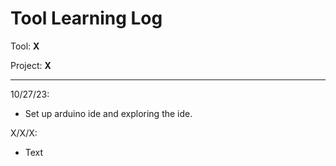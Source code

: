 # Tool Learning Log

Tool: **X**

Project: **X**

---

10/27/23:
* Set up arduino ide and exploring the ide.

X/X/X:
* Text


<!-- 
* Links you used today (websites, videos, etc)
* Things you tried, progress you made, etc
* Challenges, a-ha moments, etc
* Questions you still have
* What you're going to try next
-->
